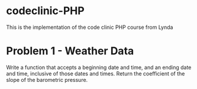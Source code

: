 # codeclinic-PHP
This is the implementation of the code clinic PHP course from Lynda 
# Problem 1 - Weather Data 
Write a function that accepts a beginning date and time, and an ending date and time, inclusive of those dates and times. Return the coefficient of the slope of the barometric pressure.
